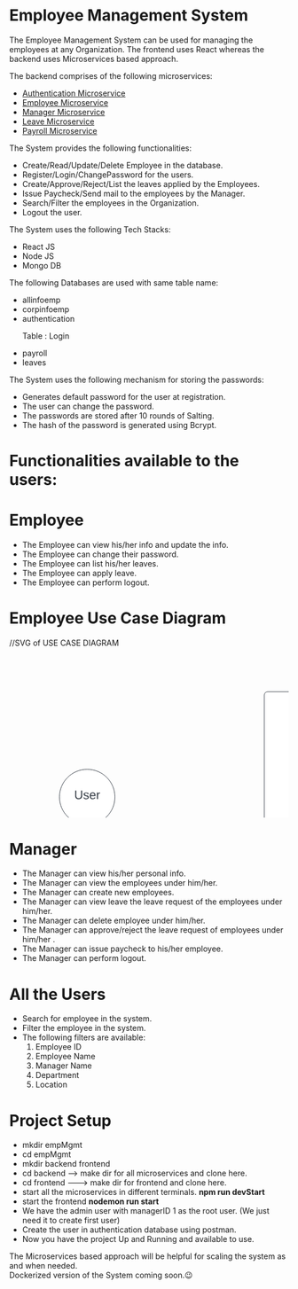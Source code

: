 # Employee Management System

The Employee Management System can be used for managing the employees at any Organization.
The frontend uses React whereas the backend uses Microservices based approach.

The backend comprises of the following microservices:
<ul>
  <li> <a href="https://github.com/sat5297/authMicroservice" target="_blank"> Authentication Microservice </a></li>
  <li> <a href="https://github.com/sat5297/employeeMicroservice" target="_blank"> Employee Microservice </a></li>
  <li> <a href="https://github.com/sat5297/managerMicroservice" target="_blank"> Manager Microservice </a></li>
  <li> <a href="https://github.com/sat5297/leaveMicroservice" target="_blank"> Leave Microservice </a></li>
  <li> <a href="https://github.com/sat5297/payrollMicroservice" target="_blank"> Payroll Microservice </a></li>
</ul>

The System provides the following functionalities:
<ul>
    <li>Create/Read/Update/Delete Employee in the database.</li>
    <li>Register/Login/ChangePassword for the users.</li>
    <li>Create/Approve/Reject/List the leaves applied by the Employees.</li>
    <li>Issue Paycheck/Send mail to the employees by the Manager.</li>
    <li>Search/Filter the employees in the Organization.</li>
    <li>Logout the user.
</ul>

The System uses the following Tech Stacks:
<ul>
    <li>React JS</li>
    <li>Node JS</li>
    <li>Mongo DB</li>
</ul>

The following Databases are used with same table name:
<ul>
    <li>allinfoemp</li>
    <li>corpinfoemp</li>
    <li>authentication <p> Table : Login </p> </li>
    <li>payroll</li>
    <li>leaves</li>
</ul>
   
The System uses the following mechanism for storing the passwords:
<ul>
    <li>Generates default password for the user at registration.</li>
    <li>The user can change the password.</li>
    <li>The passwords are stored after 10 rounds of Salting.</li>
    <li>The hash of the password is generated using Bcrypt.</li>
</ul>

# Functionalities available to the users:

  # Employee
<ul>
    <li>The Employee can view his/her info and update the info.</li>
    <li>The Employee can change their password.</li>
    <li>The Employee can list his/her leaves.</li>
    <li>The Employee can apply leave.</li>
    <li>The Employee can perform logout.</li>
</ul>

 # Employee Use Case Diagram
 //SVG of USE CASE DIAGRAM
 <svg xmlns="http://www.w3.org/2000/svg" xmlns:xlink="http://www.w3.org/1999/xlink" xmlns:lucid="lucid" width="1180" height="719.87"><g transform="translate(-40 -360.1333333333334)" lucid:page-tab-id="0_0"><path d="M675.2 380.13h240v60h-240z" fill="none"/><use xlink:href="#a" transform="matrix(1,0,0,1,675.2000000000002,380.1333333333334) translate(82.99382716049382 34.44444444444444)"/><path d="M60 1000h240v60H60z" fill="none"/><use xlink:href="#b" transform="matrix(1,0,0,1,60,1000) translate(70.67901234567901 34.44444444444444)"/><path d="M500 446a6 6 0 0 1 6-6h688a6 6 0 0 1 6 6v608a6 6 0 0 1-6 6H506a6 6 0 0 1-6-6zM230.5 630c0 27.6-22.4 50-50 50s-50-22.4-50-50 22.4-50 50-50 50 22.4 50 50z" stroke="#3a414a" fill="#fff"/><use xlink:href="#c" transform="matrix(1,0,0,1,135.5,585) translate(21.60493827160494 48.71527777777778)"/><path d="M900 500c0 22.1-35.82 40-80 40s-80-17.9-80-40 35.82-40 80-40 80 17.9 80 40z" stroke="#3a414a" fill="#fff"/><use xlink:href="#d" transform="matrix(1,0,0,1,745,465) translate(55.90006172839506 22.15277777777778)"/><use xlink:href="#e" transform="matrix(1,0,0,1,745,465) translate(9.634629629629623 48.81944444444444)"/><use xlink:href="#f" transform="matrix(1,0,0,1,745,465) translate(103.33833333333332 48.81944444444444)"/><path d="M900 600c0 22.1-35.82 40-80 40s-80-17.9-80-40 35.82-40 80-40 80 17.9 80 40z" stroke="#3a414a" fill="#fff"/><use xlink:href="#g" transform="matrix(1,0,0,1,745,565) translate(13.919753086419753 39.65277777777778)"/><use xlink:href="#h" transform="matrix(1,0,0,1,745,565) translate(75.58641975308642 39.65277777777778)"/><path d="M900 700c0 22.1-35.82 40-80 40s-80-17.9-80-40 35.82-40 80-40 80 17.9 80 40z" stroke="#3a414a" fill="#fff"/><use xlink:href="#i" transform="matrix(1,0,0,1,745,665) translate(3.4876543209876587 39.65277777777778)"/><use xlink:href="#j" transform="matrix(1,0,0,1,745,665) translate(44.16666666666667 39.65277777777778)"/><use xlink:href="#k" transform="matrix(1,0,0,1,745,665) translate(74.9074074074074 39.65277777777778)"/><path d="M900 800c0 22.1-35.82 40-80 40s-80-17.9-80-40 35.82-40 80-40 80 17.9 80 40z" stroke="#3a414a" fill="#fff"/><use xlink:href="#l" transform="matrix(1,0,0,1,745,765) translate(36.14697530864198 17.77777777777778)"/><use xlink:href="#m" transform="matrix(1,0,0,1,745,765) translate(26.30129629629628 44.44444444444444)"/><path d="M900 896.27c0 22.1-35.82 40-80 40s-80-17.9-80-40 35.82-40 80-40 80 17.9 80 40z" stroke="#3a414a" fill="#fff"/><use xlink:href="#n" transform="matrix(1,0,0,1,745,861.2666666666668) translate(12.196358024691358 27.787777777777777)"/><use xlink:href="#o" transform="matrix(1,0,0,1,745,861.2666666666668) translate(20.128456790123455 54.45444444444445)"/><path d="M900 1000c0 22.1-35.82 40-80 40s-80-17.9-80-40 35.82-40 80-40 80 17.9 80 40z" stroke="#3a414a" fill="#fff"/><use xlink:href="#p" transform="matrix(1,0,0,1,745,965) translate(10.833333333333314 39.65277777777778)"/><path d="M180.5 680.25a.25.25 0 0 1 .25.25v299a.25.25 0 0 1-.25.25.25.25 0 0 1-.25-.25v-299a.25.25 0 0 1 .25-.25zM100.25 760.5a.25.25 0 0 1 .25-.25h79a.25.25 0 0 1 .25.25.25.25 0 0 1-.25.25h-79a.25.25 0 0 1-.25-.25z" stroke="#3a414a" stroke-width=".5" fill="none"/><path d="M180.25 760.5a.25.25 0 0 1 .25-.25h79a.25.25 0 0 1 .25.25.25.25 0 0 1-.25.25h-79a.25.25 0 0 1-.25-.25zM500.25 749a.25.25 0 0 1 .25-.25h119a.25.25 0 0 1 .25.25.25.25 0 0 1-.25.25h-119a.25.25 0 0 1-.25-.25zM620.5 740.25a.25.25 0 0 1 .25.25V998a.25.25 0 0 1-.25.25.25.25 0 0 1-.25-.25V740.5a.25.25 0 0 1 .25-.25z" stroke="#3a414a" stroke-width=".5" fill="none"/><path d="M620.5 510.25a.25.25 0 0 1 .25.25V748a.25.25 0 0 1-.25.25.25.25 0 0 1-.25-.25V510.5a.25.25 0 0 1 .25-.25z" stroke="#3a414a" stroke-width=".5" fill="none"/><path d="M620.25 700.5a.25.25 0 0 1 .25-.25h119a.25.25 0 0 1 .25.25.25.25 0 0 1-.25.25h-119a.25.25 0 0 1-.25-.25zM620.25 508.53a.25.25 0 0 1 .25-.25h119a.25.25 0 0 1 .25.25.25.25 0 0 1-.25.25h-119a.25.25 0 0 1-.25-.25zM620.25 800.5a.25.25 0 0 1 .25-.25h119a.25.25 0 0 1 .25.25.25.25 0 0 1-.25.25h-119a.25.25 0 0 1-.25-.25zM620.25 900.5a.25.25 0 0 1 .25-.25h119a.25.25 0 0 1 .25.25.25.25 0 0 1-.25.25h-119a.25.25 0 0 1-.25-.25zM620.25 1000.5a.25.25 0 0 1 .25-.25h119a.25.25 0 0 1 .25.25.25.25 0 0 1-.25.25h-119a.25.25 0 0 1-.25-.25zM620.25 600.5a.25.25 0 0 1 .25-.25h119a.25.25 0 0 1 .25.25.25.25 0 0 1-.25.25h-119a.25.25 0 0 1-.25-.25z" stroke="#3a414a" stroke-width=".5" fill="none"/><defs><path fill="#3a414a" d="M185-189c-5-48-123-54-124 2 14 75 158 14 163 119 3 78-121 87-175 55-17-10-28-26-33-46l33-7c5 56 141 63 141-1 0-78-155-14-162-118-5-82 145-84 179-34 5 7 8 16 11 25" id="q"/><path fill="#3a414a" d="M179-190L93 31C79 59 56 82 12 73V49c39 6 53-20 64-50L1-190h34L92-34l54-156h33" id="r"/><path fill="#3a414a" d="M135-143c-3-34-86-38-87 0 15 53 115 12 119 90S17 21 10-45l28-5c4 36 97 45 98 0-10-56-113-15-118-90-4-57 82-63 122-42 12 7 21 19 24 35" id="s"/><path fill="#3a414a" d="M59-47c-2 24 18 29 38 22v24C64 9 27 4 27-40v-127H5v-23h24l9-43h21v43h35v23H59v120" id="t"/><path fill="#3a414a" d="M100-194c63 0 86 42 84 106H49c0 40 14 67 53 68 26 1 43-12 49-29l28 8c-11 28-37 45-77 45C44 4 14-33 15-96c1-61 26-98 85-98zm52 81c6-60-76-77-97-28-3 7-6 17-6 28h103" id="u"/><path fill="#3a414a" d="M210-169c-67 3-38 105-44 169h-31v-121c0-29-5-50-35-48C34-165 62-65 56 0H25l-1-190h30c1 10-1 24 2 32 10-44 99-50 107 0 11-21 27-35 58-36 85-2 47 119 55 194h-31v-121c0-29-5-49-35-48" id="v"/><g id="a"><use transform="matrix(0.06172839506172839,0,0,0.06172839506172839,0,0)" xlink:href="#q"/><use transform="matrix(0.06172839506172839,0,0,0.06172839506172839,14.814814814814813,0)" xlink:href="#r"/><use transform="matrix(0.06172839506172839,0,0,0.06172839506172839,25.925925925925924,0)" xlink:href="#s"/><use transform="matrix(0.06172839506172839,0,0,0.06172839506172839,37.03703703703704,0)" xlink:href="#t"/><use transform="matrix(0.06172839506172839,0,0,0.06172839506172839,43.20987654320988,0)" xlink:href="#u"/><use transform="matrix(0.06172839506172839,0,0,0.06172839506172839,55.55555555555556,0)" xlink:href="#v"/></g><path fill="#3a414a" d="M30 0v-248h187v28H63v79h144v27H63v87h162V0H30" id="w"/><path fill="#3a414a" d="M115-194c55 1 70 41 70 98S169 2 115 4C84 4 66-9 55-30l1 105H24l-1-265h31l2 30c10-21 28-34 59-34zm-8 174c40 0 45-34 45-75s-6-73-45-74c-42 0-51 32-51 76 0 43 10 73 51 73" id="x"/><path fill="#3a414a" d="M24 0v-261h32V0H24" id="y"/><path fill="#3a414a" d="M100-194c62-1 85 37 85 99 1 63-27 99-86 99S16-35 15-95c0-66 28-99 85-99zM99-20c44 1 53-31 53-75 0-43-8-75-51-75s-53 32-53 75 10 74 51 75" id="z"/><g id="b"><use transform="matrix(0.06172839506172839,0,0,0.06172839506172839,0,0)" xlink:href="#w"/><use transform="matrix(0.06172839506172839,0,0,0.06172839506172839,14.814814814814813,0)" xlink:href="#v"/><use transform="matrix(0.06172839506172839,0,0,0.06172839506172839,33.2716049382716,0)" xlink:href="#x"/><use transform="matrix(0.06172839506172839,0,0,0.06172839506172839,45.61728395061728,0)" xlink:href="#y"/><use transform="matrix(0.06172839506172839,0,0,0.06172839506172839,50.49382716049382,0)" xlink:href="#z"/><use transform="matrix(0.06172839506172839,0,0,0.06172839506172839,62.8395061728395,0)" xlink:href="#r"/><use transform="matrix(0.06172839506172839,0,0,0.06172839506172839,73.9506172839506,0)" xlink:href="#u"/><use transform="matrix(0.06172839506172839,0,0,0.06172839506172839,86.29629629629629,0)" xlink:href="#u"/></g><path fill="#3a414a" d="M232-93c-1 65-40 97-104 97C67 4 28-28 28-90v-158h33c8 89-33 224 67 224 102 0 64-133 71-224h33v155" id="A"/><path fill="#3a414a" d="M114-163C36-179 61-72 57 0H25l-1-190h30c1 12-1 29 2 39 6-27 23-49 58-41v29" id="B"/><g id="c"><use transform="matrix(0.06172839506172839,0,0,0.06172839506172839,0,0)" xlink:href="#A"/><use transform="matrix(0.06172839506172839,0,0,0.06172839506172839,15.987654320987653,0)" xlink:href="#s"/><use transform="matrix(0.06172839506172839,0,0,0.06172839506172839,27.098765432098766,0)" xlink:href="#u"/><use transform="matrix(0.06172839506172839,0,0,0.06172839506172839,39.44444444444444,0)" xlink:href="#B"/></g><path fill="#3a414a" d="M85-194c31 0 48 13 60 33l-1-100h32l1 261h-30c-2-10 0-23-3-31C134-8 116 4 85 4 32 4 16-35 15-94c0-66 23-100 70-100zm9 24c-40 0-46 34-46 75 0 40 6 74 45 74 42 0 51-32 51-76 0-42-9-74-50-73" id="C"/><path fill="#3a414a" d="M24-231v-30h32v30H24zM24 0v-190h32V0H24" id="D"/><g id="d"><use transform="matrix(0.06172839506172839,0,0,0.06172839506172839,0,0)" xlink:href="#w"/><use transform="matrix(0.06172839506172839,0,0,0.06172839506172839,14.814814814814813,0)" xlink:href="#C"/><use transform="matrix(0.06172839506172839,0,0,0.06172839506172839,27.160493827160494,0)" xlink:href="#D"/><use transform="matrix(0.06172839506172839,0,0,0.06172839506172839,32.03703703703704,0)" xlink:href="#t"/></g><path fill="#3a414a" d="M30-248c87 1 191-15 191 75 0 78-77 80-158 76V0H30v-248zm33 125c57 0 124 11 124-50 0-59-68-47-124-48v98" id="E"/><path fill="#3a414a" d="M117-194c89-4 53 116 60 194h-32v-121c0-31-8-49-39-48C34-167 62-67 57 0H25l-1-190h30c1 10-1 24 2 32 11-22 29-35 61-36" id="F"/><path fill="#3a414a" d="M141-36C126-15 110 5 73 4 37 3 15-17 15-53c-1-64 63-63 125-63 3-35-9-54-41-54-24 1-41 7-42 31l-33-3c5-37 33-52 76-52 45 0 72 20 72 64v82c-1 20 7 32 28 27v20c-31 9-61-2-59-35zM48-53c0 20 12 33 32 33 41-3 63-29 60-74-43 2-92-5-92 41" id="G"/><g id="e"><use transform="matrix(0.06172839506172839,0,0,0.06172839506172839,0,0)" xlink:href="#E"/><use transform="matrix(0.06172839506172839,0,0,0.06172839506172839,14.814814814814813,0)" xlink:href="#u"/><use transform="matrix(0.06172839506172839,0,0,0.06172839506172839,27.160493827160494,0)" xlink:href="#B"/><use transform="matrix(0.06172839506172839,0,0,0.06172839506172839,34.50617283950617,0)" xlink:href="#s"/><use transform="matrix(0.06172839506172839,0,0,0.06172839506172839,45.61728395061728,0)" xlink:href="#z"/><use transform="matrix(0.06172839506172839,0,0,0.06172839506172839,57.962962962962955,0)" xlink:href="#F"/><use transform="matrix(0.06172839506172839,0,0,0.06172839506172839,70.30864197530863,0)" xlink:href="#G"/><use transform="matrix(0.06172839506172839,0,0,0.06172839506172839,82.65432098765432,0)" xlink:href="#y"/></g><path fill="#3a414a" d="M33 0v-248h34V0H33" id="H"/><path fill="#3a414a" d="M101-234c-31-9-42 10-38 44h38v23H63V0H32v-167H5v-23h27c-7-52 17-82 69-68v24" id="I"/><g id="f"><use transform="matrix(0.06172839506172839,0,0,0.06172839506172839,0,0)" xlink:href="#H"/><use transform="matrix(0.06172839506172839,0,0,0.06172839506172839,6.172839506172839,0)" xlink:href="#F"/><use transform="matrix(0.06172839506172839,0,0,0.06172839506172839,18.51851851851852,0)" xlink:href="#I"/><use transform="matrix(0.06172839506172839,0,0,0.06172839506172839,24.691358024691358,0)" xlink:href="#z"/></g><path fill="#3a414a" d="M205 0l-28-72H64L36 0H1l101-248h38L239 0h-34zm-38-99l-47-123c-12 45-31 82-46 123h93" id="J"/><g id="g"><use transform="matrix(0.06172839506172839,0,0,0.06172839506172839,0,0)" xlink:href="#J"/><use transform="matrix(0.06172839506172839,0,0,0.06172839506172839,14.814814814814813,0)" xlink:href="#x"/><use transform="matrix(0.06172839506172839,0,0,0.06172839506172839,27.160493827160494,0)" xlink:href="#x"/><use transform="matrix(0.06172839506172839,0,0,0.06172839506172839,39.50617283950617,0)" xlink:href="#y"/><use transform="matrix(0.06172839506172839,0,0,0.06172839506172839,44.382716049382715,0)" xlink:href="#r"/></g><path fill="#3a414a" d="M30 0v-248h33v221h125V0H30" id="K"/><path fill="#3a414a" d="M108 0H70L1-190h34L89-25l56-165h34" id="L"/><g id="h"><use transform="matrix(0.06172839506172839,0,0,0.06172839506172839,0,0)" xlink:href="#K"/><use transform="matrix(0.06172839506172839,0,0,0.06172839506172839,12.345679012345679,0)" xlink:href="#u"/><use transform="matrix(0.06172839506172839,0,0,0.06172839506172839,24.691358024691358,0)" xlink:href="#G"/><use transform="matrix(0.06172839506172839,0,0,0.06172839506172839,37.03703703703704,0)" xlink:href="#L"/><use transform="matrix(0.06172839506172839,0,0,0.06172839506172839,48.14814814814815,0)" xlink:href="#u"/></g><g id="i"><use transform="matrix(0.06172839506172839,0,0,0.06172839506172839,0,0)" xlink:href="#K"/><use transform="matrix(0.06172839506172839,0,0,0.06172839506172839,12.345679012345679,0)" xlink:href="#D"/><use transform="matrix(0.06172839506172839,0,0,0.06172839506172839,17.22222222222222,0)" xlink:href="#s"/><use transform="matrix(0.06172839506172839,0,0,0.06172839506172839,28.333333333333332,0)" xlink:href="#t"/></g><g id="j"><use transform="matrix(0.06172839506172839,0,0,0.06172839506172839,0,0)" xlink:href="#J"/><use transform="matrix(0.06172839506172839,0,0,0.06172839506172839,14.814814814814813,0)" xlink:href="#y"/><use transform="matrix(0.06172839506172839,0,0,0.06172839506172839,19.691358024691354,0)" xlink:href="#y"/></g><g id="k"><use transform="matrix(0.06172839506172839,0,0,0.06172839506172839,0,0)" xlink:href="#K"/><use transform="matrix(0.06172839506172839,0,0,0.06172839506172839,12.345679012345679,0)" xlink:href="#u"/><use transform="matrix(0.06172839506172839,0,0,0.06172839506172839,24.691358024691358,0)" xlink:href="#G"/><use transform="matrix(0.06172839506172839,0,0,0.06172839506172839,37.03703703703704,0)" xlink:href="#L"/><use transform="matrix(0.06172839506172839,0,0,0.06172839506172839,48.14814814814815,0)" xlink:href="#u"/><use transform="matrix(0.06172839506172839,0,0,0.06172839506172839,60.49382716049383,0)" xlink:href="#s"/></g><path fill="#3a414a" d="M212-179c-10-28-35-45-73-45-59 0-87 40-87 99 0 60 29 101 89 101 43 0 62-24 78-52l27 14C228-24 195 4 139 4 59 4 22-46 18-125c-6-104 99-153 187-111 19 9 31 26 39 46" id="M"/><path fill="#3a414a" d="M106-169C34-169 62-67 57 0H25v-261h32l-1 103c12-21 28-36 61-36 89 0 53 116 60 194h-32v-121c2-32-8-49-39-48" id="N"/><path fill="#3a414a" d="M177-190C167-65 218 103 67 71c-23-6-38-20-44-43l32-5c15 47 100 32 89-28v-30C133-14 115 1 83 1 29 1 15-40 15-95c0-56 16-97 71-98 29-1 48 16 59 35 1-10 0-23 2-32h30zM94-22c36 0 50-32 50-73 0-42-14-75-50-75-39 0-46 34-46 75s6 73 46 73" id="O"/><g id="l"><use transform="matrix(0.06172839506172839,0,0,0.06172839506172839,0,0)" xlink:href="#M"/><use transform="matrix(0.06172839506172839,0,0,0.06172839506172839,15.987654320987653,0)" xlink:href="#N"/><use transform="matrix(0.06172839506172839,0,0,0.06172839506172839,28.333333333333332,0)" xlink:href="#G"/><use transform="matrix(0.06172839506172839,0,0,0.06172839506172839,40.67901234567901,0)" xlink:href="#F"/><use transform="matrix(0.06172839506172839,0,0,0.06172839506172839,53.02469135802469,0)" xlink:href="#O"/><use transform="matrix(0.06172839506172839,0,0,0.06172839506172839,65.37037037037037,0)" xlink:href="#u"/></g><path fill="#3a414a" d="M206 0h-36l-40-164L89 0H53L-1-190h32L70-26l43-164h34l41 164 42-164h31" id="P"/><g id="m"><use transform="matrix(0.06172839506172839,0,0,0.06172839506172839,0,0)" xlink:href="#E"/><use transform="matrix(0.06172839506172839,0,0,0.06172839506172839,14.814814814814813,0)" xlink:href="#G"/><use transform="matrix(0.06172839506172839,0,0,0.06172839506172839,27.160493827160494,0)" xlink:href="#s"/><use transform="matrix(0.06172839506172839,0,0,0.06172839506172839,38.27160493827161,0)" xlink:href="#s"/><use transform="matrix(0.06172839506172839,0,0,0.06172839506172839,49.38271604938272,0)" xlink:href="#P"/><use transform="matrix(0.06172839506172839,0,0,0.06172839506172839,65.37037037037038,0)" xlink:href="#z"/><use transform="matrix(0.06172839506172839,0,0,0.06172839506172839,77.71604938271606,0)" xlink:href="#B"/><use transform="matrix(0.06172839506172839,0,0,0.06172839506172839,85.06172839506175,0)" xlink:href="#C"/></g><path fill="#3a414a" d="M96-169c-40 0-48 33-48 73s9 75 48 75c24 0 41-14 43-38l32 2c-6 37-31 61-74 61-59 0-76-41-82-99-10-93 101-131 147-64 4 7 5 14 7 22l-32 3c-4-21-16-35-41-35" id="Q"/><path fill="#3a414a" d="M0 4l72-265h28L28 4H0" id="R"/><path fill="#3a414a" d="M63-220v92h138v28H63V0H30v-248h175v28H63" id="S"/><g id="n"><use transform="matrix(0.06172839506172839,0,0,0.06172839506172839,0,0)" xlink:href="#q"/><use transform="matrix(0.06172839506172839,0,0,0.06172839506172839,14.814814814814813,0)" xlink:href="#u"/><use transform="matrix(0.06172839506172839,0,0,0.06172839506172839,27.160493827160494,0)" xlink:href="#G"/><use transform="matrix(0.06172839506172839,0,0,0.06172839506172839,39.50617283950617,0)" xlink:href="#B"/><use transform="matrix(0.06172839506172839,0,0,0.06172839506172839,46.85185185185185,0)" xlink:href="#Q"/><use transform="matrix(0.06172839506172839,0,0,0.06172839506172839,57.96296296296296,0)" xlink:href="#N"/><use transform="matrix(0.06172839506172839,0,0,0.06172839506172839,70.30864197530865,0)" xlink:href="#R"/><use transform="matrix(0.06172839506172839,0,0,0.06172839506172839,76.48148148148148,0)" xlink:href="#S"/><use transform="matrix(0.06172839506172839,0,0,0.06172839506172839,90,0)" xlink:href="#D"/><use transform="matrix(0.06172839506172839,0,0,0.06172839506172839,94.87654320987654,0)" xlink:href="#y"/><use transform="matrix(0.06172839506172839,0,0,0.06172839506172839,99.75308641975309,0)" xlink:href="#t"/><use transform="matrix(0.06172839506172839,0,0,0.06172839506172839,105.92592592592592,0)" xlink:href="#u"/><use transform="matrix(0.06172839506172839,0,0,0.06172839506172839,118.27160493827161,0)" xlink:href="#B"/></g><g id="o"><use transform="matrix(0.06172839506172839,0,0,0.06172839506172839,0,0)" xlink:href="#w"/><use transform="matrix(0.06172839506172839,0,0,0.06172839506172839,14.814814814814813,0)" xlink:href="#v"/><use transform="matrix(0.06172839506172839,0,0,0.06172839506172839,33.2716049382716,0)" xlink:href="#x"/><use transform="matrix(0.06172839506172839,0,0,0.06172839506172839,45.61728395061728,0)" xlink:href="#y"/><use transform="matrix(0.06172839506172839,0,0,0.06172839506172839,50.49382716049382,0)" xlink:href="#z"/><use transform="matrix(0.06172839506172839,0,0,0.06172839506172839,62.8395061728395,0)" xlink:href="#r"/><use transform="matrix(0.06172839506172839,0,0,0.06172839506172839,73.9506172839506,0)" xlink:href="#u"/><use transform="matrix(0.06172839506172839,0,0,0.06172839506172839,86.29629629629629,0)" xlink:href="#u"/><use transform="matrix(0.06172839506172839,0,0,0.06172839506172839,98.64197530864197,0)" xlink:href="#s"/></g><path fill="#3a414a" d="M84 4C-5 8 30-112 23-190h32v120c0 31 7 50 39 49 72-2 45-101 50-169h31l1 190h-30c-1-10 1-25-2-33-11 22-28 36-60 37" id="T"/><g id="p"><use transform="matrix(0.06172839506172839,0,0,0.06172839506172839,0,0)" xlink:href="#K"/><use transform="matrix(0.06172839506172839,0,0,0.06172839506172839,12.345679012345679,0)" xlink:href="#z"/><use transform="matrix(0.06172839506172839,0,0,0.06172839506172839,24.691358024691358,0)" xlink:href="#O"/><use transform="matrix(0.06172839506172839,0,0,0.06172839506172839,37.03703703703704,0)" xlink:href="#D"/><use transform="matrix(0.06172839506172839,0,0,0.06172839506172839,41.91358024691358,0)" xlink:href="#F"/><use transform="matrix(0.06172839506172839,0,0,0.06172839506172839,54.25925925925926,0)" xlink:href="#R"/><use transform="matrix(0.06172839506172839,0,0,0.06172839506172839,60.4320987654321,0)" xlink:href="#K"/><use transform="matrix(0.06172839506172839,0,0,0.06172839506172839,72.77777777777779,0)" xlink:href="#z"/><use transform="matrix(0.06172839506172839,0,0,0.06172839506172839,85.12345679012347,0)" xlink:href="#O"/><use transform="matrix(0.06172839506172839,0,0,0.06172839506172839,97.46913580246915,0)" xlink:href="#z"/><use transform="matrix(0.06172839506172839,0,0,0.06172839506172839,109.81481481481484,0)" xlink:href="#T"/><use transform="matrix(0.06172839506172839,0,0,0.06172839506172839,122.16049382716052,0)" xlink:href="#t"/></g></defs></g></svg>

  # Manager
<ul>
    <li>The Manager can view his/her personal info.</li>
    <li>The Manager can view the employees under him/her.</li>
    <li>The Manager can create new employees.</li>
    <li>The Manager can view leave the leave request of the employees under him/her.</li>
    <li>The Manager can delete employee under him/her.</li>
    <li>The Manager can approve/reject the leave request of employees under him/her .</li>
    <li>The Manager can issue paycheck to his/her employee.</li>
    <li>The Manager can perform logout.</li>
</ul>

  # All the Users
  <ul>
    <li>Search for employee in the system.</li>
    <li>Filter the employee in the system.</li>
    <li>The following filters are available:
      <ol>
        <li>Employee ID</li>
        <li>Employee Name</li>
        <li>Manager Name</li>
        <li>Department</li>
        <li>Location</li>
      </ol>
    </li>
  </ul>  
  
  # Project Setup
  <ul>
    <li>mkdir empMgmt </li>
    <li>cd empMgmt </li>
    <li>mkdir backend frontend</li>
    <li>cd backend --> make dir for all microservices and clone here.</li>
    <li>cd frontend ---> make dir for frontend and clone here.</li>
    <li> start all the microservices in different terminals. <b> npm run devStart</b></li>
    <li> start the frontend <b> nodemon run start </b> </li>
    <li> We have the admin user with managerID 1 as the root user. (We just need it to create first user)</li>
    <li> Create the user in authentication database using postman. </li>
    <li> Now you have the project Up and Running and available to use.</li>
  </ul>
    
    
The Microservices based approach will be helpful for scaling the system as and when needed. <br/>
Dockerized version of the System coming soon.😉️

